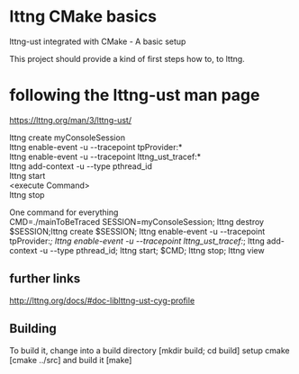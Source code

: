 # lttng CMake basics
lttng-ust integrated with CMake - A basic setup

This project should provide a kind of first steps how to, to lttng.

# following the lttng-ust man page
https://lttng.org/man/3/lttng-ust/

lttng create myConsoleSession </br>
lttng enable-event -u --tracepoint tpProvider:* </br>
lttng enable-event -u --tracepoint lttng_ust_tracef:* </br>
lttng add-context -u --type pthread_id </br>
lttng start </br>
\<execute Command> </br>
lttng stop

One command for everything </br>
CMD=./mainToBeTraced SESSION=myConsoleSession; lttng destroy $SESSION;lttng create $SESSION; lttng enable-event -u --tracepoint tpProvider:*; lttng enable-event -u --tracepoint lttng_ust_tracef:*; lttng add-context -u --type pthread_id; lttng start; $CMD; lttng stop; lttng view

## further links
http://lttng.org/docs/#doc-liblttng-ust-cyg-profile

## Building
To build it, change into a build directory [mkdir build; cd build] setup cmake [cmake ../src] and build it [make]
